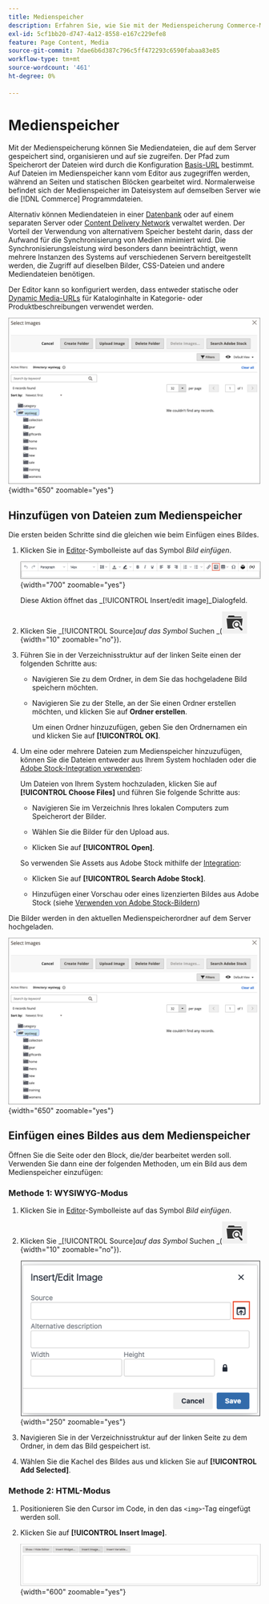 ```yaml
---
title: Medienspeicher
description: Erfahren Sie, wie Sie mit der Medienspeicherung Commerce-Mediendateien organisieren und auf diese zugreifen können, die auf dem Server gespeichert sind.
exl-id: 5cf1bb20-d747-4a12-8558-e167c229efe8
feature: Page Content, Media
source-git-commit: 7dae6b6d387c796c5ff472293c6590fabaa83e85
workflow-type: tm+mt
source-wordcount: '461'
ht-degree: 0%

---
```


# Medienspeicher

Mit der Medienspeicherung können Sie Mediendateien, die auf dem Server gespeichert sind, organisieren und auf sie zugreifen. Der Pfad zum Speicherort der Dateien wird durch die Konfiguration [Basis-URL](../stores-purchase/store-urls.md) bestimmt. Auf Dateien im Medienspeicher kann vom Editor aus zugegriffen werden, während an Seiten und statischen Blöcken gearbeitet wird. Normalerweise befindet sich der Medienspeicher im Dateisystem auf demselben Server wie die [!DNL Commerce] Programmdateien.

Alternativ können Mediendateien in einer [Datenbank](media-storage-database.md) oder auf einem separaten Server oder [Content Delivery Network](media-storage-content-delivery-network.md) verwaltet werden. Der Vorteil der Verwendung von alternativem Speicher besteht darin, dass der Aufwand für die Synchronisierung von Medien minimiert wird. Die Synchronisierungsleistung wird besonders dann beeinträchtigt, wenn mehrere Instanzen des Systems auf verschiedenen Servern bereitgestellt werden, die Zugriff auf dieselben Bilder, CSS-Dateien und andere Mediendateien benötigen.

Der Editor kann so konfiguriert werden, dass entweder statische oder [Dynamic Media-URLs](../catalog/catalog-urls.md#configure-catalog-media-url-format) für Kataloginhalte in Kategorie- oder Produktbeschreibungen verwendet werden.

![[!DNL Commerce] Media-Speicher](./assets/media-storage.png){width="650" zoomable="yes"}

## Hinzufügen von Dateien zum Medienspeicher

Die ersten beiden Schritte sind die gleichen wie beim Einfügen eines Bildes.

1. Klicken Sie in [Editor](editor.md)-Symbolleiste auf das Symbol _Bild einfügen_.

   ![Symbol „Bild einfügen“](./assets/editor-toolbar-image-button.png){width="700" zoomable="yes"}

   Diese Aktion öffnet das _[!UICONTROL Insert/edit image]_Dialogfeld.

1. Klicken Sie _[!UICONTROL Source]_auf das Symbol_ Suchen _(![Suchsymbol](./assets/media-gallery-icon-browse.png){width="10" zoomable="no"}).

1. Führen Sie in der Verzeichnisstruktur auf der linken Seite einen der folgenden Schritte aus:

   - Navigieren Sie zu dem Ordner, in dem Sie das hochgeladene Bild speichern möchten.

   - Navigieren Sie zu der Stelle, an der Sie einen Ordner erstellen möchten, und klicken Sie auf **Ordner erstellen**.

     Um einen Ordner hinzuzufügen, geben Sie den Ordnernamen ein und klicken Sie auf **[!UICONTROL OK]**.

1. Um eine oder mehrere Dateien zum Medienspeicher hinzuzufügen, können Sie die Dateien entweder aus Ihrem System hochladen oder die [Adobe Stock-Integration verwenden](adobe-stock.md):

   Um Dateien von Ihrem System hochzuladen, klicken Sie auf **[!UICONTROL Choose Files]** und führen Sie folgende Schritte aus:

   - Navigieren Sie im Verzeichnis Ihres lokalen Computers zum Speicherort der Bilder.

   - Wählen Sie die Bilder für den Upload aus.

   - Klicken Sie auf **[!UICONTROL Open]**.

   So verwenden Sie Assets aus Adobe Stock mithilfe der [Integration](adobe-stock.md):

   - Klicken Sie auf **[!UICONTROL Search Adobe Stock]**.

   - Hinzufügen einer Vorschau oder eines lizenzierten Bildes aus Adobe Stock (siehe [Verwenden von Adobe Stock-Bildern](adobe-stock-manage.md))

Die Bilder werden in den aktuellen Medienspeicherordner auf dem Server hochgeladen.

![[!DNL Commerce] Media-Speicher](./assets/media-storage.png){width="650" zoomable="yes"}

## Einfügen eines Bildes aus dem Medienspeicher

Öffnen Sie die Seite oder den Block, die/der bearbeitet werden soll. Verwenden Sie dann eine der folgenden Methoden, um ein Bild aus dem Medienspeicher einzufügen:

### Methode 1: WYSIWYG-Modus

1. Klicken Sie in [Editor](editor.md)-Symbolleiste auf das Symbol _Bild einfügen_.

1. Klicken Sie _[!UICONTROL Source]_auf das Symbol_ Suchen _(![Suchsymbol](./assets/media-gallery-icon-browse.png){width="10" zoomable="no"}).

   ![Auswählen des Suchsymbols](./assets/editor-dialog-insert-image.png){width="250" zoomable="yes"}

1. Navigieren Sie in der Verzeichnisstruktur auf der linken Seite zu dem Ordner, in dem das Bild gespeichert ist.

1. Wählen Sie die Kachel des Bildes aus und klicken Sie auf **[!UICONTROL Add Selected]**.

### Methode 2: HTML-Modus

1. Positionieren Sie den Cursor im Code, in den das `<img>`-Tag eingefügt werden soll.

1. Klicken Sie auf **[!UICONTROL Insert Image]**.

   ![Bild einfügen (HTML-Modus)](./assets/editor-html-mode-insert-image.png){width="600" zoomable="yes"}
